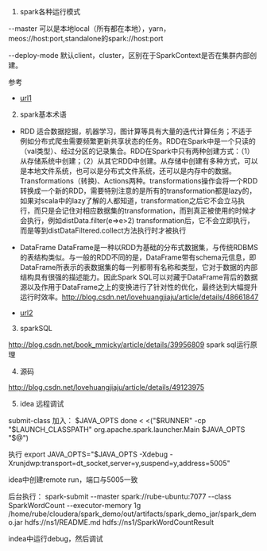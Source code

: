 
1. spark各种运行模式

  --master 可以是本地local（所有都在本地），yarn，meos://host:port,standalone的spark://host:port

  --deploy-mode 默认client，cluster，区别在于SparkContext是否在集群内部创建。

  参考
  - [url1](http://blog.csdn.net/lovehuangjiaju/article/details/48634607)

2. spark基本术语

  - RDD 适合数据挖掘，机器学习，图计算等具有大量的迭代计算任务；不适于例如分布式爬虫需要频繁更新共享状态的任务。RDD在Spark中是一个只读的（val类型）、经过分区的记录集合。RDD在Spark中只有两种创建方式：（1）从存储系统中创建；（2）从其它RDD中创建。从存储中创建有多种方式，可以是本地文件系统，也可以是分布式文件系统，还可以是内存中的数据。 Transformations（转换)、Actions两种。transformations操作会将一个RDD转换成一个新的RDD，需要特别注意的是所有的transformation都是lazy的，如果对scala中的lazy了解的人都知道，transformation之后它不会立马执行，而只是会记住对相应数据集的transformation，而到真正被使用的时候才会执行，例如distData.filter(e=>e>2) transformation后，它不会立即执行，而是等到distDataFiltered.collect方法执行时才被执行

  - DataFrame DataFrame是一种以RDD为基础的分布式数据集，与传统RDBMS的表结构类似。与一般的RDD不同的是，DataFrame带有schema元信息，即DataFrame所表示的表数据集的每一列都带有名称和类型，它对于数据的内部结构具有很强的描述能力。因此Spark SQL可以对藏于DataFrame背后的数据源以及作用于DataFrame之上的变换进行了针对性的优化，最终达到大幅提升运行时效率。http://blog.csdn.net/lovehuangjiaju/article/details/48661847

  - [url2](http://blog.csdn.net/book_mmicky/article/details/25714419)

3. sparkSQL

  http://blog.csdn.net/book_mmicky/article/details/39956809 spark sql运行原理

4. 源码

  http://blog.csdn.net/lovehuangjiaju/article/details/49123975

5. idea 远程调试

submit-class 加入： $JAVA_OPTS
done < <("$RUNNER" -cp "$LAUNCH_CLASSPATH" org.apache.spark.launcher.Main $JAVA_OPTS "$@")

执行
export JAVA_OPTS="$JAVA_OPTS -Xdebug -Xrunjdwp:transport=dt_socket,server=y,suspend=y,address=5005"

idea中创建remote run，端口与5005一致

后台执行：
spark-submit --master spark://rube-ubuntu:7077 --class SparkWordCount --executor-memory 1g /home/rube/cloudera/spark_demo/out/artifacts/spark_demo_jar/spark_demo.jar hdfs://ns1/README.md hdfs://ns1/SparkWordCountResult

indea中运行debug，然后调试
